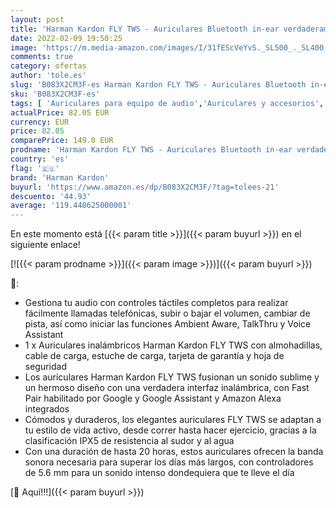 ```yaml
---
layout: post
title: 'Harman Kardon FLY TWS - Auriculares Bluetooth in-ear verdaderamente inalámbricos con Google Assistant y Amazon Alexa integrados  hasta 20 horas de reproducción'
date: 2022-02-09 19:50:25
image: 'https://m.media-amazon.com/images/I/31fEScVeYvS._SL500_._SL400_.jpg'
comments: true
category: ofertas
author: 'tole.es'
slug: 'B083X2CM3F-es Harman Kardon FLY TWS - Auriculares Bluetooth in-ear...'
sku: 'B083X2CM3F-es'
tags: [ 'Auriculares para equipo de audio','Auriculares y accesorios','Electrónica','alexa','harman kardon', ]
actualPrice: 82.05 EUR
currency: EUR
price: 82.05
comparePrice: 149.0 EUR
prodname: 'Harman Kardon FLY TWS - Auriculares Bluetooth in-ear verdaderamente inalámbricos con Google Assistant y Amazon Alexa integrados  hasta 20 horas de reproducción'
country: 'es'
flag: '🇪🇸'
brand: 'Harman Kardon'
buyurl: 'https://www.amazon.es/dp/B083X2CM3F/?tag=tolees-21'
descuento: '44.93'
average: '119.440625000001'
---
```


En este momento está [{{< param title >}}]({{< param buyurl >}}) en el siguiente enlace!

[![{{< param prodname >}}]({{< param image >}})]({{< param buyurl >}})

🔎:

- Gestiona tu audio con controles táctiles completos para realizar fácilmente llamadas telefónicas, subir o bajar el volumen, cambiar de pista, así como iniciar las funciones Ambient Aware, TalkThru y Voice Assistant
- 1 x Auriculares inalámbricos Harman Kardon FLY TWS con almohadillas, cable de carga, estuche de carga, tarjeta de garantía y hoja de seguridad
- Los auriculares Harman Kardon FLY TWS fusionan un sonido sublime y un hermoso diseño con una verdadera interfaz inalámbrica, con Fast Pair habilitado por Google y Google Assistant y Amazon Alexa integrados
- Cómodos y duraderos, los elegantes auriculares FLY TWS se adaptan a tu estilo de vida activo, desde correr hasta hacer ejercicio, gracias a la clasificación IPX5 de resistencia al sudor y al agua
- Con una duración de hasta 20 horas, estos auriculares ofrecen la banda sonora necesaria para superar los días más largos, con controladores de 5.6 mm para un sonido intenso dondequiera que te lleve el día

[🛒 Aquí!!!]({{< param buyurl >}})
